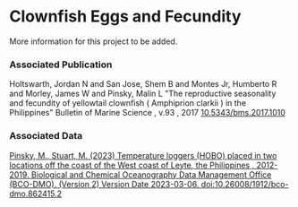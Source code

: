 Clownfish Eggs and Fecundity
============================

More information for this project to be added.

### Associated Publication
Holtswarth, Jordan N and San Jose, Shem B and Montes Jr, Humberto R and Morley, James W and Pinsky, Malin L "The reproductive seasonality and fecundity of yellowtail clownfish ( Amphiprion clarkii ) in the Philippines" Bulletin of Marine Science , v.93 , 2017 [10.5343/bms.2017.1010](https://www.ingentaconnect.com/content/umrsmas/bullmar/2017/00000093/00000004/art00007;jsessionid=361sj6qe0aoj.x-ic-live-01)

### Associated Data
[Pinsky, M., Stuart, M. (2023) Temperature loggers (HOBO) placed in two locations off the coast of the West coast of Leyte, the Philippines , 2012-2019. Biological and Chemical Oceanography Data Management Office (BCO-DMO). (Version 2) Version Date 2023-03-06. doi:10.26008/1912/bco-dmo.862415.2](https://www.bco-dmo.org/dataset/862415)

